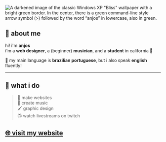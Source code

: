 ![A darkened image of the classic Windows XP "Bliss" wallpaper with a bright green border. In the center, there is a green command-line style arrow symbol (>) followed by the word “anjos” in lowercase, also in green.](https://anjos.cc/img/github.png)

## 🌿 about me

hi! i'm **anjos**   
i'm a **web designer**, a (beginner) **musician**, and a **student** in california 🌴

🌱 my main language is **brazilian portuguese**, but i also speak **english** fluently!

---

## 💚 what i do

> 🎨 make websites  
> 🎵 create music  
> 🖌️ graphic design  
> 📺 watch livestreams on twitch

## [🌐 visit my website](https://anjos.cc)
